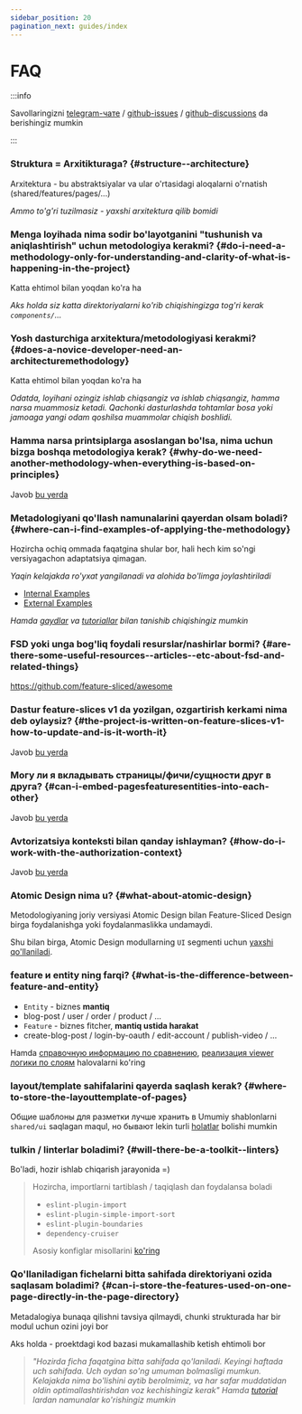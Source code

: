 ```yaml
---
sidebar_position: 20
pagination_next: guides/index
---
```


# FAQ

:::info

Savollaringizni [telegram-чате](https://t.me/feature_sliced) / [github-issues](https://github.com/feature-sliced/documentation/issues) / [github-discussions](https://github.com/feature-sliced/documentation/discussions) da berishingiz mumkin

:::

### Struktura = Arxitikturaga? {#structure--architecture}

Arxitektura - bu abstraktsiyalar va ular o'rtasidagi aloqalarni o'rnatish (shared/features/pages/...)

*Ammo to'g'ri tuzilmasiz - yaxshi arxitektura qilib bomidi*

### Menga loyihada nima sodir bo'layotganini "tushunish va aniqlashtirish" uchun metodologiya kerakmi? {#do-i-need-a-methodology-only-for-understanding-and-clarity-of-what-is-happening-in-the-project}

Katta ehtimol bilan yoqdan ko'ra ha

*Aks holda siz katta direktoriyalarni ko'rib chiqishingizga tog'ri kerak `components/`...*

### Yosh dasturchiga arxitektura/metodologiyasi kerakmi? {#does-a-novice-developer-need-an-architecturemethodology}

Katta ehtimol bilan yoqdan ko'ra ha

*Odatda, loyihani ozingiz ishlab chiqsangiz va ishlab chiqsangiz, hamma narsa muammosiz ketadi. Qachonki dasturlashda tohtamlar bosa yoki jamoaga yangi odam qoshilsa muammolar chiqish boshlidi.*

### Hamma narsa printsiplarga asoslangan bo'lsa, nima uchun bizga boshqa metodologiya kerak? {#why-do-we-need-another-methodology-when-everything-is-based-on-principles}

Javob [bu yerda](/docs/about/motivation)

### Metadologiyani qo'llash namunalarini qayerdan olsam boladi? {#where-can-i-find-examples-of-applying-the-methodology}

Hozircha ochiq ommada faqatgina shular bor, hali hech kim so'ngi versiyagachon adaptatsiya qimagan.

*Yaqin kelajakda ro'yxat yangilanadi va alohida bo'limga joylashtiriladi*

- [Internal Examples](https://github.com/feature-sliced/examples)
- [External Examples](/examples)

*Hamda [gaydlar](/docs/guides) va [tutoriallar](/docs/get-started) bilan tanishib chiqishingiz mumkin*

### FSD yoki unga bog'liq foydali resurslar/nashirlar bormi? {#are-there-some-useful-resources--articles--etc-about-fsd-and-related-things}

https://github.com/feature-sliced/awesome

### Dastur feature-slices v1 da yozilgan, ozgartirish kerkami nima deb oylaysiz? {#the-project-is-written-on-feature-slices-v1-how-to-update-and-is-it-worth-it}

Javob [bu yerda](/docs/guides/migration/from-v1)

### Могу ли я вкладывать страницы/фичи/сущности друг в друга? {#can-i-embed-pagesfeaturesentities-into-each-other}

Javob [bu yerda](/docs/reference/slices-segments#slices)

### Avtorizatsiya konteksti bilan qanday ishlayman? {#how-do-i-work-with-the-authorization-context}

Javob [bu yerda](/docs/guides/examples/auth)

### Atomic Design nima u? {#what-about-atomic-design}

Metodologiyaning joriy versiyasi Atomic Design bilan Feature-Sliced Design birga foydalanishga yoki foydalanmaslikka undamaydi.

Shu bilan birga, Atomic Design modullarning `UI` segmenti uchun [yaxshi qo'llaniladi](https://t.me/feature_sliced/1653).

### feature и entity ning farqi? {#what-is-the-difference-between-feature-and-entity}

- `Entity` - biznes **mantiq**
- blog-post / user / order / product / ...
- `Feature` - biznes fitcher, **mantiq ustida harakat**
- create-blog-post / login-by-oauth / edit-account / publish-video / ...

Hamda [справочную информацию по сравнению](/docs/reference/layers), [реализация viewer логики по слоям](/docs/guides/examples/auth) halovalarni ko'ring

### layout/template sahifalarini qayerda saqlash kerak? {#where-to-store-the-layouttemplate-of-pages}

Общие шаблоны для разметки лучше хранить в Umumiy shablonlarni `shared/ui` saqlagan maqul, но бывают lekin turli [holatlar](https://github.com/feature-sliced/documentation/discussions/129) bolishi mumkin

### tulkin / linterlar boladimi? {#will-there-be-a-toolkit--linters}

Bo'ladi, hozir ishlab chiqarish jarayonida =)

> Hozircha, importlarni tartiblash / taqiqlash dan foydalansa boladi
>
> - `eslint-plugin-import`
> - `eslint-plugin-simple-import-sort`
> - `eslint-plugin-boundaries`
> - `dependency-cruiser`
>
> Asosiy konfiglar misollarini [ko'ring](https://gist.github.com/azinit/4cb940a1d4a3e05ef47e15aa18a9ecc5)
### Qo'llaniladigan fichelarni bitta sahifada direktoriyani ozida saqlasam boladimi? {#can-i-store-the-features-used-on-one-page-directly-in-the-page-directory}

Metadalogiya bunaqa qilishni tavsiya qilmaydi, chunki strukturada har bir modul uchun ozini joyi bor

Aks holda - proektdagi kod bazasi mukamallashib ketish ehtimoli bor

> *"Hozirda ficha faqatgina bitta sahifada qo'laniladi. Keyingi haftada uch sahifada. Uch oydan so'ng umuman bolmasligi mumkun. Kelajakda nima bo'lishini aytib berolmimiz, va har safar muddatidan oldin optimallashtirishdan voz kechishingiz kerak"*
*Hamda [tutorial](/docs/get-started/tutorial#usual-approach) lardan namunalar ko'rishingiz mumkin*